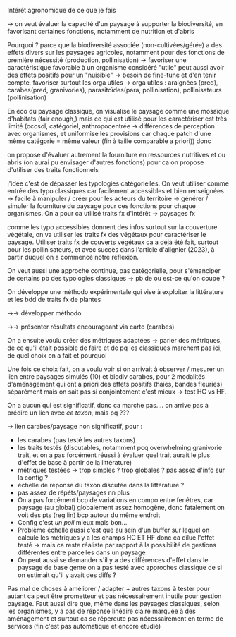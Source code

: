 

Intérêt agronomique de ce que je fais 

→ on veut évaluer la capacité d'un paysage à supporter la biodiversité, en favorisant certaines fonctions, notamment de nutrition et d'abris

Pourquoi ? parce que la biodiversité associée (non-cultivées/gérée) a des effets divers sur les paysages agricoles, notamment pour des fonctions de première nécessité (production, pollinisation)
→ favoriser une caractéristique favorable à un organisme considéré "utile" peut aussi avoir des effets positifs pour un "nuisible"
→ besoin de fine-tune et d'en tenir compte, favoriser surtout les orga utiles
→ orga utiles : araignées (pred), carabes(pred, granivories), parasitoïdes(para, pollinisation), pollinisateurs (pollinisation)

En éco du paysage classique, on visualise le paysage comme une mosaïque d'habitats (fair enough,) mais ce qui est utilisé pour les caractériser est très limité (occsol, catégoriel, anthropocentrée → différences de perception avec organismes, et uniformise les provisions car chaque patch d'une même catégorie = même valeur (fin à taille comparable a priori))
donc

on propose d'évaluer autrement la fourniture en ressources nutritives et ou abris (on aurai pu envisager d'autres fonctions)
pour ca on propose d'utiliser des traits fonctionnels

l'idée c'est de dépasser les typologies catégorielles.
On veut utiliser comme entrée des typo classiques car facilement accessibles et bien renseignées → facile à manipuler / créer pour les acteurs du territoire → générer / simuler la fourniture du paysage pour ces fonctions pour chaque organismes.
On a pour ca utilisé traits fx d'intérêt → paysages fx

comme les typo accessibles donnent des infos surtout sur la couverture végétale, on va utiliser les traits fx des végétaux pour caractériser le paysage.
Utiliser traits fx de couverts végétaux ca a déjà été fait, surtout pour les pollinisateurs, et avec succès dans l'article d'alignier (2023), à partir duquel on a commencé notre réflexion.

On veut aussi une approche continue, pas catégorielle, pour s'émanciper de certains pb des typologies classiques → pb de ou est-ce qu'on coupe ?

On développe une méthodo expérimentale qui vise à exploiter la littérature et les bdd de traits fx de plantes

→→ développer méthodo

→→ présenter résultats encourageant via carto (carabes)

On a ensuite voulu créer des métriques adaptées → parler des métriques, de ce qu'il était possible de faire et de pq les classiques marchent pas ici, de quel choix on a fait et pourquoi

Une fois ce choix fait, on a voulu voir si on arrivait à observer / mesurer un lien entre paysages simulés (10) et biodiv carabes, pour 2 modalités d'aménagement qui ont a priori des effets positifs (haies, bandes fleuries) séparément mais on sait pas si conjointement c'est mieux → test HC vs HF.

On a aucun qui est significatif, donc ca marche pas.... on arrive pas à prédire un lien avec *ce taxon*, mais pq ???

→ lien carabes/paysage non significatif, pour :
- les carabes (pas testé les autres taxons)
- les traits testés (discutables, notamment pcq overwhelming granivorie trait, et on a pas forcément réussi à évaluer quel trait aurait le plus d'effet de base à partir de la littérature)
- métriques testées → trop simples ? trop globales ? pas assez d'info sur la config ?
- échelle de réponse du taxon discutée dans la littérature ?
- pas assez de répéts/paysages nn plus
- On a pas forcément bcp de variations en compo entre fenêtres, car paysage (au global) globalement assez homogène, donc fatalement on voit des pts (reg lin) bcp autour du même endroit
- Config c'est *un poil* mieux mais bon... 
- Problème échelle aussi c'est que au sein d'un buffer sur lequel on calcule les métriques y a les champs HC ET HF donc ca dilue l'effet testé → mais ca reste réaliste par rapport à la possibilité de gestions différentes entre parcelles dans un paysage
- On peut aussi se demander s'il y a des différences d'effet dans le paysage de base genre on a pas testé avec approches classique de si on estimait qu'il y avait des diffs ?

Pas mal de choses à améliorer / adapter + autres taxons à tester 
pour autant ca peut être prometteur et pas nécessairement inutile pour gestion paysage.
Faut aussi dire que, même dans les paysages classiques, selon les organismes, y a pas de réponse linéaire claire marquée à des aménagement et surtout ca se répercute pas nécessairement en terme de services (fin c'est pas automatique et encore étudié)